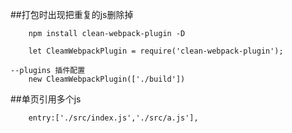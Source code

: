 ##打包时出现把重复的js删除掉
```
    npm install clean-webpack-plugin -D

    let CleamWebpackPlugin = require('clean-webpack-plugin');

--plugins 插件配置
    new CleamWebpackPlugin(['./build'])

```

##单页引用多个js
```
    entry:['./src/index.js','./src/a.js'],
```